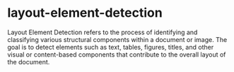 # layout-element-detection
Layout Element Detection refers to the process of identifying and classifying various structural components within a document or image. The goal is to detect elements such as text, tables, figures, titles, and other visual or content-based components that contribute to the overall layout of the document.
